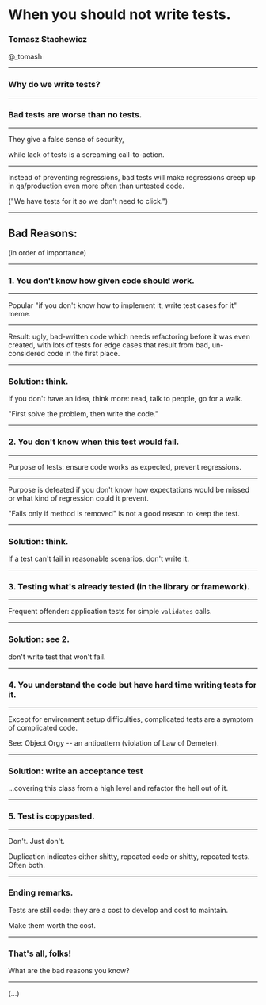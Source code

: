 # When you should not write tests.

### Tomasz Stachewicz

@_tomash

---

### Why do we write tests?

---

### Bad tests are worse than no tests.

---

They give a false sense of security,

while lack of tests is a screaming call-to-action.

---

Instead of preventing regressions,
bad tests will make regressions creep up in qa/production
even more often than untested code.

("We have tests for it so we don't need to click.")

---

## Bad Reasons:

(in order of importance)

---

### 1. You don't know how given code should work.

---

Popular "if you don't know how to implement it, write test cases for it" meme.

---

Result: ugly, bad-written code which needs refactoring before it was even created, with lots of tests for edge cases that result from bad, un-considered code in the first place.

---

### Solution: think.

If you don't have an idea, think more: read, talk to people, go for a walk.

"First solve the problem, then write the code."

---

### 2. You don't know when this test would fail.

---

Purpose of tests: ensure code works as expected, prevent regressions.

---

Purpose is defeated if you don't know how expectations would be missed or what kind of regression could it prevent.

"Fails only if method is removed" is not a good reason to keep the test.

---

### Solution: think.

If a test can't fail in reasonable scenarios, don't write it.

---

### 3. Testing what's already tested (in the library or framework).

---

Frequent offender: application tests for simple `validates` calls.

---

### Solution: see 2.

don't write test that won't fail.

---

### 4. You understand the code but have hard time writing tests for it.

---

Except for environment setup difficulties, complicated tests are a symptom of complicated code.

See: Object Orgy -- an antipattern (violation of Law of Demeter).

---

### Solution: write an acceptance test

...covering this class from a high level and refactor the hell out of it.

---

### 5. Test is copypasted.

---

Don't. Just don't.

Duplication indicates either shitty, repeated code or shitty, repeated tests. Often both.

---

### Ending remarks.

Tests are still code: they are a cost to develop and cost to maintain.

Make them worth the cost.

---

### That's all, folks!

What are the bad reasons you know?

---

(...)
